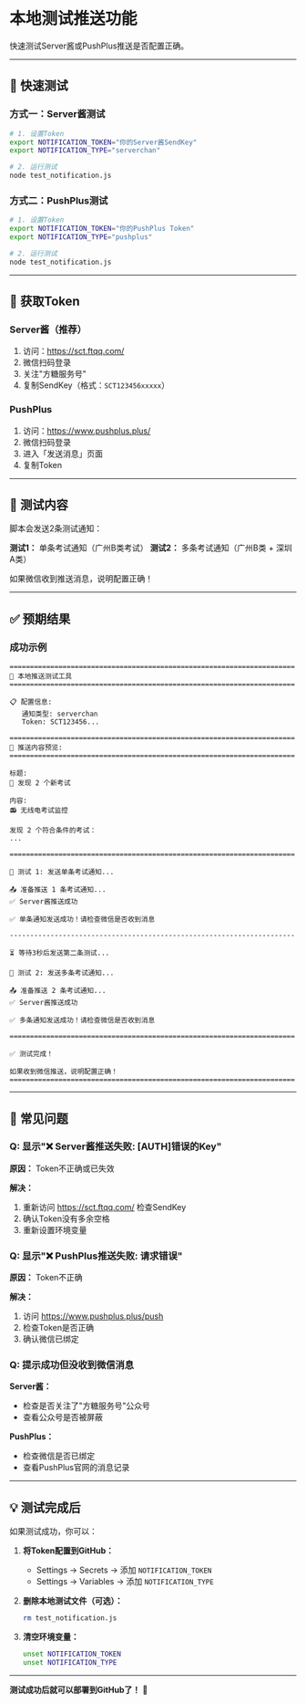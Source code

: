 # 本地测试推送功能

快速测试Server酱或PushPlus推送是否配置正确。

---

## 🚀 快速测试

### 方式一：Server酱测试

```bash
# 1. 设置Token
export NOTIFICATION_TOKEN="你的Server酱SendKey"
export NOTIFICATION_TYPE="serverchan"

# 2. 运行测试
node test_notification.js
```

### 方式二：PushPlus测试

```bash
# 1. 设置Token
export NOTIFICATION_TOKEN="你的PushPlus Token"
export NOTIFICATION_TYPE="pushplus"

# 2. 运行测试
node test_notification.js
```

---

## 📱 获取Token

### Server酱（推荐）

1. 访问：https://sct.ftqq.com/
2. 微信扫码登录
3. 关注"方糖服务号"
4. 复制SendKey（格式：`SCT123456xxxxx`）

### PushPlus

1. 访问：https://www.pushplus.plus/
2. 微信扫码登录
3. 进入「发送消息」页面
4. 复制Token

---

## 🧪 测试内容

脚本会发送2条测试通知：

**测试1：** 单条考试通知（广州B类考试）
**测试2：** 多条考试通知（广州B类 + 深圳A类）

如果微信收到推送消息，说明配置正确！

---

## ✅ 预期结果

### 成功示例

```
======================================================================
📡 本地推送测试工具
======================================================================

📋 配置信息:
   通知类型: serverchan
   Token: SCT123456...

======================================================================
📝 推送内容预览:
======================================================================

标题:
🔔 发现 2 个新考试

内容:
📻 无线电考试监控

发现 2 个符合条件的考试：
...

======================================================================

🧪 测试 1: 发送单条考试通知...

📤 准备推送 1 条考试通知...
✅ Server酱推送成功

✅ 单条通知发送成功！请检查微信是否收到消息

----------------------------------------------------------------------

⏳ 等待3秒后发送第二条测试...

🧪 测试 2: 发送多条考试通知...

📤 准备推送 2 条考试通知...
✅ Server酱推送成功

✅ 多条通知发送成功！请检查微信是否收到消息

======================================================================

✅ 测试完成！

如果收到微信推送，说明配置正确！
======================================================================
```

---

## 🐛 常见问题

### Q: 显示"❌ Server酱推送失败: [AUTH]错误的Key"

**原因：** Token不正确或已失效

**解决：**
1. 重新访问 https://sct.ftqq.com/ 检查SendKey
2. 确认Token没有多余空格
3. 重新设置环境变量

### Q: 显示"❌ PushPlus推送失败: 请求错误"

**原因：** Token不正确

**解决：**
1. 访问 https://www.pushplus.plus/push
2. 检查Token是否正确
3. 确认微信已绑定

### Q: 提示成功但没收到微信消息

**Server酱：**
- 检查是否关注了"方糖服务号"公众号
- 查看公众号是否被屏蔽

**PushPlus：**
- 检查微信是否已绑定
- 查看PushPlus官网的消息记录

---

## 💡 测试完成后

如果测试成功，你可以：

1. **将Token配置到GitHub：**
   - Settings → Secrets → 添加 `NOTIFICATION_TOKEN`
   - Settings → Variables → 添加 `NOTIFICATION_TYPE`

2. **删除本地测试文件（可选）：**
   ```bash
   rm test_notification.js
   ```

3. **清空环境变量：**
   ```bash
   unset NOTIFICATION_TOKEN
   unset NOTIFICATION_TYPE
   ```

---

**测试成功后就可以部署到GitHub了！** 🎉
